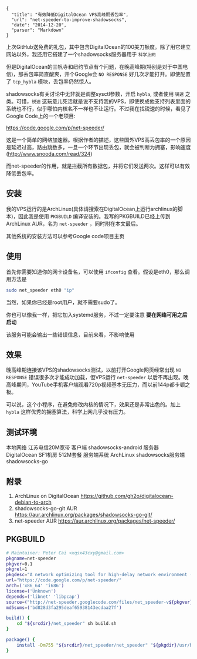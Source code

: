```
{
  "title": "有效降低DigitalOcean VPS高峰期丢包率",
  "url": "net-speeder-to-improve-shadowsocks",
  "date": "2014-12-20",
  "parser": "Markdown"
}
```


上次GitHub送免费的礼包，其中包含DigitalOcean的100美刀额度。除了用它建立网站以外，我还用它搭建了一个shadowsocks服务器用于  `科学上网`

但是DigitalOcean的三帆寺和纽约节点有个问题，在晚高峰期(特别是对于中国电信)，那丢包率简直酸爽，开个Google会 `NO RESPONSE` 好几次才能打开。即使配置了 `tcp_hybla` 模块，丢包率仍然惊人。

<!--more-->

shadowsocks有关讨论中无非就是调整sysctl参数，开启 `hybla`, 或者使用 `锐速` 之类。可惜，`锐速` 这玩意儿死活就是说不支持我的VPS，即使换成他支持列表里面的系统也不行，似乎哪怕内核名不一样也不让运行。不过我在找锐速的时候，看见了Google Code上的一个老项目:

<https://code.google.com/p/net-speeder/>

这是一个简单的网络加速器。根据作者的描述，这些国外VPS高丢包率的一个原因是延迟过高，路由跳数多，一旦一个环节出现丢包，就会被判断为拥塞，影响速度(<http://www.snooda.com/read/324>)

而net-speeder的作用，就是拦截所有数据包，并将它们发送两次。这样可以有效降低丢包率。

## 安装

我的VPS运行的是ArchLinux(具体请搜索在DigitalOcean上运行archlinux的脚本)，因此我是使用 `PKGBUILD` 编译安装的。我写的PKGBUILD已经上传到ArchLinux AUR，名为 `net-speeder` ，同时附在本文最后。

其他系统的安装方法可以参考Google code项目主页

## 使用

首先你需要知道你的网卡设备名，可以使用 `ifconfig` 查看。假设是eth0，那么调用方法是

```sh
sudo net_speeder eth0 "ip"
```

当然，如果你已经是root用户，就不需要sudo了。

你也可以像我一样，把它加入systemd服务，不过一定要注意 __要在网络可用之后启动__

该服务可能会输出一些错误信息，目前来看，不影响使用

## 效果

晚高峰期连接该VPS的shadowsocks测试，以前打开Google网页经常出现 `NO RESPONSE` 错误很多次才能成功加载，但VPS运行 `net-speeder` 以后不再出现。晚高峰期间，YouTube手机客户端观看720p视频基本无压力，而以前144p都卡顿之极。

可以说，这个小程序，在避免修改内核的情况下，效果还是非常出色的。加上 `hybla` 这样优秀的拥塞算法，科学上网几乎没有压力。

## 测试环境

本地网络 江苏电信20M宽带
客户端 shadowsocks-android
服务器 DigitalOcean SF1机房 512M套餐
服务端系统 ArchLinux
shadowsocks服务端 shadowsocks-go

## 附录

1. ArchLinux on DigitalOcean <https://github.com/gh2o/digitalocean-debian-to-arch>
2. shadowsocks-go-git AUR <https://aur.archlinux.org/packages/shadowsocks-go-git/>
3. net-speeder AUR <https://aur.archlinux.org/packages/net-speeder/>

## PKGBUILD

```sh
# Maintainer: Peter Cai <xqsx43cxy@gmail.com> 
pkgname=net-speeder 
pkgver=0.1 
pkgrel=1 
pkgdesc="A network optimizing tool for high-delay network environment (ROOT NEEDED)" 
url="https://code.google.com/p/net-speeder/" 
arch=('x86_64' 'i686') 
license=('Unknown') 
depends=('libnet' 'libpcap') 
source=("http://net-speeder.googlecode.com/files/net_speeder-v${pkgver}.tar.gz") 
md5sums=('bd828d3fa295deaf65938143ecdaa27f') 

build() { 
    cd "${srcdir}/net_speeder" sh build.sh 
} 

package() { 
    install -Dm755 "${srcdir}/net_speeder/net_speeder" "${pkgdir}/usr/bin/net_speeder" 
}
```
